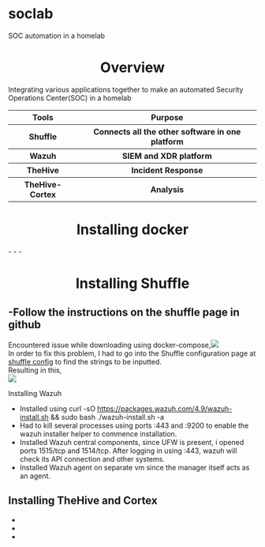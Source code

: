 # soclab
SOC automation in a homelab
<h1 align='center'>Overview</h1>
<p> Integrating various applications together to make an automated Security Operations Center(SOC) in a homelab</p>


<table>
  <tr>
    <th>Tools</th>
    <th>Purpose</th>
  </tr>
  <tr>
    <th>Shuffle</th>
    <th>Connects all the other software in one platform</th>
  </tr>
  <tr>
    <th>Wazuh</th>
    <th>SIEM and XDR platform</th>
  </tr>
  <tr>
    <th>TheHive</th>
    <th>Incident Response</th>
  </tr>
  <tr>
    <th>TheHive-Cortex</th>
    <th>Analysis</th>
  </tr>
</table>


<h1 align='center'>Installing docker </h1>
-
-
-


<h1 align='center'>Installing Shuffle</h1>

-Follow the instructions on the shuffle page in github
-
<p>Encountered issue while downloading using docker-compose,<img src='https://imgur.com/XRKDmRP.png'><br>
In order to fix this problem, I had to go into the Shuffle configuration page at <a href='https://shuffler.io/docs/configuration'>shuffle config</a> to find the strings to be inputted.<br>
Resulting in this,<br> <img src='https://imgur.com/ZyjDFch.png'><br>
</p>


Installing Wazuh
- Installed using curl -sO https://packages.wazuh.com/4.9/wazuh-install.sh && sudo bash ./wazuh-install.sh -a 
- Had to kill several processes using ports :443 and :9200 to enable the wazuh installer helper to commence installation.
- Installed Wazuh central components, since UFW is present, i opened ports 1515/tcp and 1514/tcp. After logging in using <wazuh-dashboard-ip>:443, wazuh will check its API connection and other systems.
- Installed Wazuh agent on separate vm since the manager itself acts as an agent.


Installing TheHive and Cortex
-
-
-
-
